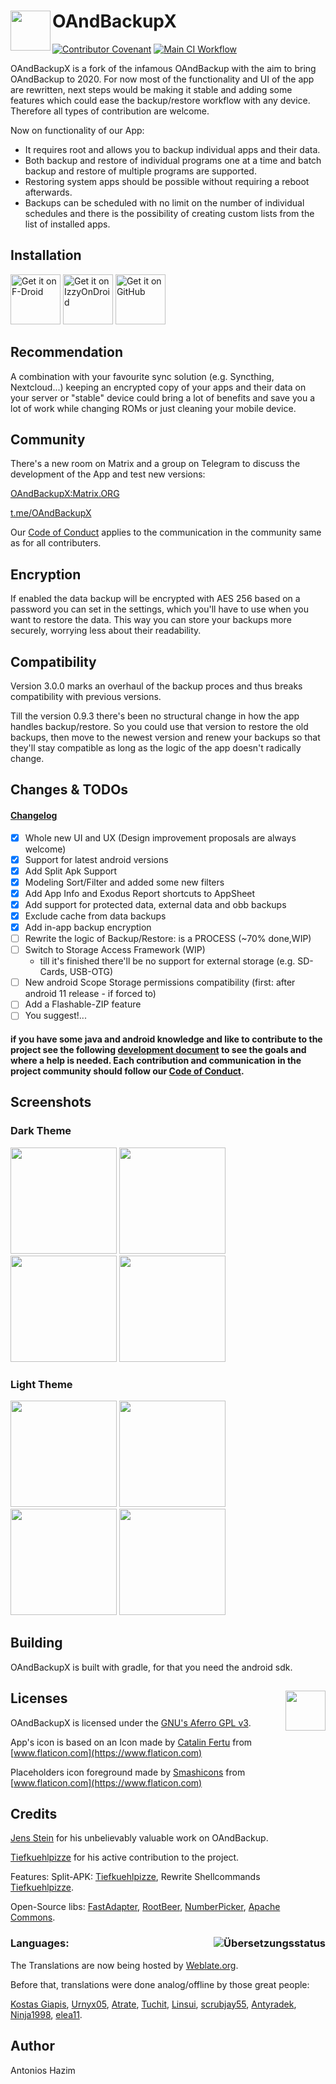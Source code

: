 # OAndBackupX  <img align="left" src="https://raw.githubusercontent.com/machiav3lli/OAndBackupX/master/fastlane/metadata/android/en-US/images/icon.png" width="64" />

[![Contributor Covenant](https://img.shields.io/badge/Contributor%20Covenant-v2.0%20adopted-ff69b4.svg)](COC.md) [![Main CI Workflow](https://github.com/machiav3lli/oandbackupx/workflows/Main%20CI%20Workflow/badge.svg?branch=master)](https://github.com/machiav3lli/oandbackupx/actions?query=workflow%3A%22Main+CI+Workflow%22)

OAndBackupX is a fork of the infamous OAndBackup with the aim to bring OAndBackup to 2020. For now most of the functionality and UI of the app are rewritten, next steps would be making it stable and adding some features which could ease the backup/restore workflow with any device. Therefore all types of contribution are welcome.

Now on functionality of our App:

* It requires root and allows you to backup individual apps and their data.
* Both backup and restore of individual programs one at a time and batch backup and restore of multiple programs are supported.
* Restoring system apps should be possible without requiring a reboot afterwards.
* Backups can be scheduled with no limit on the number of individual schedules and there is the possibility of creating custom lists from the list of installed apps.

## Installation

[<img src="https://fdroid.gitlab.io/artwork/badge/get-it-on.png" alt="Get it on F-Droid" height="80">](https://f-droid.org/packages/com.machiav3lli.backup/)
[<img src="https://gitlab.com/IzzyOnDroid/repo/-/raw/master/assets/IzzyOnDroid.png" alt="Get it on IzzyOnDroid" height="80">](https://apt.izzysoft.de/fdroid/index/apk/com.machiav3lli.backup)
[<img src="badge_github.png" alt="Get it on GitHub" height="80">](https://github.com/machiav3lli/oandbackupx/releases)

## Recommendation

A combination with your favourite sync solution (e.g. Syncthing, Nextcloud...)  keeping an encrypted copy of your apps and their data on your server or "stable" device could bring a lot of benefits and save you a lot of work while changing ROMs or just cleaning your mobile device.

## Community

There's a new room on Matrix and a group on Telegram to discuss the development of the App and test new versions:

[OAndBackupX:Matrix.ORG](https://matrix.to/#/!PiXJUneYCnkWAjekqX:matrix.org?via=matrix.org)

[t.me/OAndBackupX](https://t.me/OAndBackupX)

Our [Code of Conduct](COC.md) applies to the communication in the community same as for all contributers.

## Encryption

If enabled the data backup will be encrypted with AES 256 based on a password you can set in the settings, which you'll have to use when you want to restore the data. This way you can store your backups more securely, worrying less about their readability.  

## Compatibility

Version 3.0.0 marks an overhaul of the backup proces and thus breaks compatibility with previous versions.

Till the version 0.9.3 there's been no structural change in how the app handles backup/restore. So you could use that version to restore the old backups, then move to the newest version and renew your backups so that they'll stay compatible as long as the logic of the app doesn't radically change.

## Changes & TODOs

#### [Changelog](https://github.com/machiav3lli/oandbackupx/blob/master/changelog.md)

- [x] Whole new UI and UX (Design improvement proposals are always welcome)
- [x] Support for latest android versions
- [x] Add Split Apk Support
- [x] Modeling Sort/Filter and added some new filters
- [x] Add App Info and Exodus Report shortcuts to AppSheet
- [x] Add support for protected data, external data and obb backups
- [x] Exclude cache from data backups
- [x] Add in-app backup encryption
- [ ] Rewrite the logic of Backup/Restore: is a PROCESS (~70% done,WIP)
- [ ] Switch to Storage Access Framework (WIP)
  - till it's finished there'll be no support for external storage (e.g. SD-Cards, USB-OTG)
- [ ] New android Scope Storage permissions compatibility (first: after android 11 release - if forced to)
- [ ] Add a Flashable-ZIP feature
- [ ] You suggest!...

#### if you have some java and android knowledge and like to contribute to the project see the following [development document](https://github.com/machiav3lli/oandbackupx/blob/master/DEVDOC.md) to see the goals and where a help is needed. Each contribution and communication in the project community should follow our [Code of Conduct](COC.md).

## Screenshots

### Dark Theme

<p float="left">
 <img src="/fastlane/metadata/android/en-US/images/phoneScreenshots/1.png" width="170" />
 <img src="/fastlane/metadata/android/en-US/images/phoneScreenshots/2.png" width="170" />
 <img src="/fastlane/metadata/android/en-US/images/phoneScreenshots/3.png" width="170" />
 <img src="/fastlane/metadata/android/en-US/images/phoneScreenshots/4.png" width="170" />
</p>

### Light Theme

<p float="left">
 <img src="/fastlane/metadata/android/en-US/images/phoneScreenshots/5.png" width="170" />
 <img src="/fastlane/metadata/android/en-US/images/phoneScreenshots/6.png" width="170" />
 <img src="/fastlane/metadata/android/en-US/images/phoneScreenshots/7.png" width="170" />
 <img src="/fastlane/metadata/android/en-US/images/phoneScreenshots/8.png" width="170" />
</p>

## Building

OAndBackupX is built with gradle, for that you need the android sdk.

## Licenses <img align="right" src="agplv3.png" width="64" />

OAndBackupX is licensed under the [GNU's Aferro GPL v3](LICENSE.txt).

App's icon is based on an Icon made by [Catalin Fertu](https://www.flaticon.com/authors/catalin-fertu) from [www.flaticon.com](https://www.flaticon.com)

Placeholders icon foreground made by [Smashicons](https://www.flaticon.com/authors/smashicons) from [www.flaticon.com](https://www.flaticon.com)

## Credits

[Jens Stein](https://github.com/jensstein) for his unbelievably valuable work on OAndBackup.

[Tiefkuehlpizze](https://github.com/Tiefkuehlpizze) for his active contribution to the project.

Features: Split-APK: [Tiefkuehlpizze](https://github.com/Tiefkuehlpizze), Rewrite Shellcommands [Tiefkuehlpizze](https://github.com/Tiefkuehlpizze).

Open-Source libs: [FastAdapter](https://github.com/mikepenz/FastAdapter), [RootBeer](https://github.com/scottyab/rootbeer), [NumberPicker](https://github.com/ShawnLin013/NumberPicker), [Apache Commons](https://commons.apache.org).

### Languages: [<img align="right" src="https://hosted.weblate.org/widgets/oandbackupx/-/287x66-white.png" alt="Übersetzungsstatus" />](https://hosted.weblate.org/engage/oandbackupx/?utm_source=widget)

The Translations are now being hosted by [Weblate.org](https://hosted.weblate.org/engage/oandbackupx/).

Before that, translations were done analog/offline by those great people:

[Kostas Giapis](https://github.com/tsiflimagas), [Urnyx05](https://github.com/Urnyx05), [Atrate](https://github.com/Atrate), [Tuchit](https://github.com/tuchit), [Linsui](https://github.com/linsui), [scrubjay55](https://github.com/scrubjay55), [Antyradek](https://github.com/Antyradek), [Ninja1998](https://github.com/NiNjA1998), [elea11](https://github.com/elea11).

## Author

Antonios Hazim
